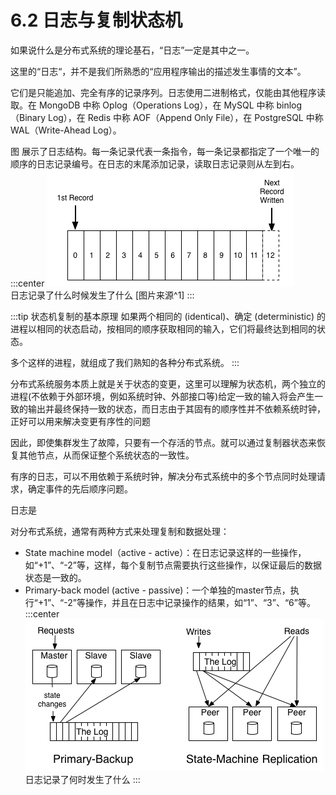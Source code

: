 # 6.2 日志与复制状态机

如果说什么是分布式系统的理论基石，“日志”一定是其中之一。


这里的“日志“，并不是我们所熟悉的“应用程序输出的描述发生事情的文本”。

它们是只能追加、完全有序的记录序列。日志使用二进制格式，仅能由其他程序读取。在 MongoDB 中称 Oplog（Operations Log），在 MySQL 中称 binlog（Binary Log），在 Redis 中称 AOF（Append Only File），在 PostgreSQL 中称 WAL（Write-Ahead Log）。


图 展示了日志结构。每一条记录代表一条指令，每一条记录都指定了一个唯一的顺序的日志记录编号。在日志的末尾添加记录，读取日志记录则从左到右。
:::center
  ![](../assets/log.png) <br/>
  日志记录了什么时候发生了什么 [图片来源^1]
:::


:::tip 状态机复制的基本原理
如果两个相同的 (identical)、确定 (deterministic) 的进程以相同的状态启动，按相同的顺序获取相同的输入，它们将最终达到相同的状态。

多个这样的进程，就组成了我们熟知的各种分布式系统。
:::


分布式系统服务本质上就是关于状态的变更，这里可以理解为状态机，两个独立的进程(不依赖于外部环境，例如系统时钟、外部接口等)给定一致的输入将会产生一致的输出并最终保持一致的状态，而日志由于其固有的顺序性并不依赖系统时钟，正好可以用来解决变更有序性的问题

因此，即使集群发生了故障，只要有一个存活的节点。就可以通过复制器状态来恢复其他节点，从而保证整个系统状态的一致性。



有序的日志，可以不用依赖于系统时钟，解决分布式系统中的多个节点同时处理请求，确定事件的先后顺序问题。


日志是

对分布式系统，通常有两种方式来处理复制和数据处理：

- State machine model（active - active）：在日志记录这样的一些操作，如“+1”、“-2”等，这样，每个复制节点需要执行这些操作，以保证最后的数据状态是一致的。
- Primary-back model (active - passive)：一个单独的master节点，执行“+1”、“-2”等操作，并且在日志中记录操作的结果，如“1”、“3”、“6”等。
:::center
  ![](../assets/active_and_passive_arch.png) <br/>
  日志记录了何时发生了什么
:::




[^1]: https://engineering.linkedin.com/distributed-systems/log-what-every-software-engineer-should-know-about-real-time-datas-unifying 